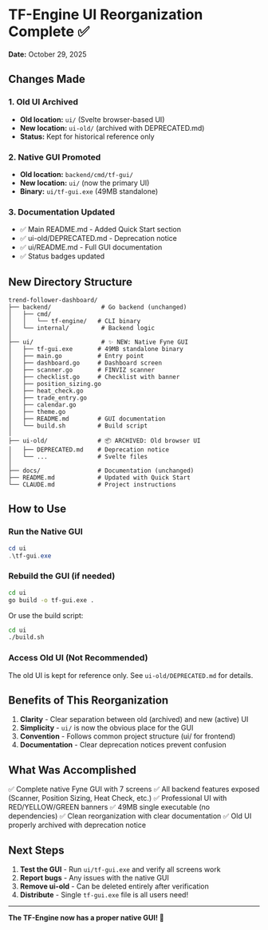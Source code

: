 # TF-Engine UI Reorganization Complete ✅

**Date:** October 29, 2025

## Changes Made

### 1. Old UI Archived
- **Old location:** `ui/` (Svelte browser-based UI)
- **New location:** `ui-old/` (archived with DEPRECATED.md)
- **Status:** Kept for historical reference only

### 2. Native GUI Promoted
- **Old location:** `backend/cmd/tf-gui/`
- **New location:** `ui/` (now the primary UI)
- **Binary:** `ui/tf-gui.exe` (49MB standalone)

### 3. Documentation Updated
- ✅ Main README.md - Added Quick Start section
- ✅ ui-old/DEPRECATED.md - Deprecation notice
- ✅ ui/README.md - Full GUI documentation
- ✅ Status badges updated

## New Directory Structure

```
trend-follower-dashboard/
├── backend/              # Go backend (unchanged)
│   ├── cmd/
│   │   └── tf-engine/   # CLI binary
│   └── internal/         # Backend logic
│
├── ui/                   # ✨ NEW: Native Fyne GUI
│   ├── tf-gui.exe       # 49MB standalone binary
│   ├── main.go          # Entry point
│   ├── dashboard.go     # Dashboard screen
│   ├── scanner.go       # FINVIZ scanner
│   ├── checklist.go     # Checklist with banner
│   ├── position_sizing.go
│   ├── heat_check.go
│   ├── trade_entry.go
│   ├── calendar.go
│   ├── theme.go
│   ├── README.md        # GUI documentation
│   └── build.sh         # Build script
│
├── ui-old/              # 📦 ARCHIVED: Old browser UI
│   ├── DEPRECATED.md    # Deprecation notice
│   └── ...              # Svelte files
│
├── docs/                # Documentation (unchanged)
├── README.md            # Updated with Quick Start
└── CLAUDE.md            # Project instructions
```

## How to Use

### Run the Native GUI
```powershell
cd ui
.\tf-gui.exe
```

### Rebuild the GUI (if needed)
```bash
cd ui
go build -o tf-gui.exe .
```

Or use the build script:
```bash
cd ui
./build.sh
```

### Access Old UI (Not Recommended)
The old UI is kept for reference only. See `ui-old/DEPRECATED.md` for details.

## Benefits of This Reorganization

1. **Clarity** - Clear separation between old (archived) and new (active) UI
2. **Simplicity** - `ui/` is now the obvious place for the GUI
3. **Convention** - Follows common project structure (ui/ for frontend)
4. **Documentation** - Clear deprecation notices prevent confusion

## What Was Accomplished

✅ Complete native Fyne GUI with 7 screens
✅ All backend features exposed (Scanner, Position Sizing, Heat Check, etc.)
✅ Professional UI with RED/YELLOW/GREEN banners
✅ 49MB single executable (no dependencies)
✅ Clean reorganization with clear documentation
✅ Old UI properly archived with deprecation notice

## Next Steps

1. **Test the GUI** - Run `ui/tf-gui.exe` and verify all screens work
2. **Report bugs** - Any issues with the native GUI
3. **Remove ui-old** - Can be deleted entirely after verification
4. **Distribute** - Single `tf-gui.exe` file is all users need!

---

**The TF-Engine now has a proper native GUI! 🎉**
